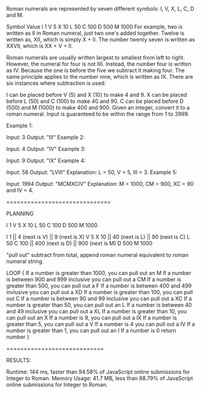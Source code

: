 Roman numerals are represented by seven different symbols: I, V, X, L, C, D and M.

Symbol       Value
I             1
V             5
X             10
L             50
C             100
D             500
M             1000
For example, two is written as II in Roman numeral, just two one's added together. Twelve is written as, XII, which is simply X + II. The number twenty seven is written as XXVII, which is XX + V + II.

Roman numerals are usually written largest to smallest from left to right. However, the numeral for four is not IIII. Instead, the number four is written as IV. Because the one is before the five we subtract it making four. The same principle applies to the number nine, which is written as IX. There are six instances where subtraction is used:

I can be placed before V (5) and X (10) to make 4 and 9. 
X can be placed before L (50) and C (100) to make 40 and 90. 
C can be placed before D (500) and M (1000) to make 400 and 900.
Given an integer, convert it to a roman numeral. Input is guaranteed to be within the range from 1 to 3999.

Example 1:

Input: 3
Output: "III"
Example 2:

Input: 4
Output: "IV"
Example 3:

Input: 9
Output: "IX"
Example 4:

Input: 58
Output: "LVIII"
Explanation: L = 50, V = 5, III = 3.
Example 5:

Input: 1994
Output: "MCMXCIV"
Explanation: M = 1000, CM = 900, XC = 90 and IV = 4.

==============================

PLANNING

I             1
V             5
X             10
L             50
C             100
D             500
M             1000

I             1 || 4 (next is V) || 9 (next is X)
V             5 
X             10 || 40 (next is L) || 90 (next is C)
L             50
C             100 || 400 (next is D) || 900 (next is M)
D             500
M             1000

"pull out" subtract from total, append roman numeral equivalent to roman numeral string.

LOOP {
    If a number is greater than 1000, you can pull out an M
    If a number is between 900 and 999 inclusive you can pull out a CM
    If a number is greater than 500, you can pull out a F
    If a number is between 400 and 499 invlusive you can pull out a XD
    If a number is greater than 100, you can pull out C
    If a number is between 90 and 99 inclusive you can pull out a XC
    If a number is greater than 50, you can pull out an L
    If a number is between 40 and 49 inclusive you can pull out a XL
    If a number is greater than 10, you can pull out an X
    If a number is 9, you can pull out a IX
    If a number is greater than 5, you can pull out a V
    If a number is 4 you can pull out a IV
    If a number is greater than 1, you can pull out an I
    If a number is 0 return number
}


============================

RESULTS:

Runtime: 144 ms, faster than 94.58% of JavaScript online submissions for Integer to Roman.
Memory Usage: 41.7 MB, less than 88.79% of JavaScript online submissions for Integer to Roman.